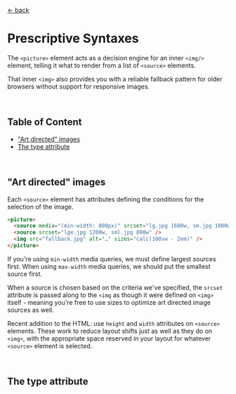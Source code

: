 [&larr; back](./README.md)

# Prescriptive Syntaxes

The `<picture>` element acts as a decision engine for an inner `<img/>` element, telling it what to render from a list of `<source>` elements.

That inner `<img>` also provides you with a reliable fallback pattern for older browsers without support for responsive images.

<br>

## Table of Content

- ["Art directed" images](#art-directed-images)
- [The type attribute](#the-type-attribute)

<br>

## "Art directed" images

Each `<source>` element has attributes defining the conditions for the selection of the image.

```html
<picture>
  <source media="(min-width: 800px)" srcset="lg.jpg 1600w, sm.jpg 1000w" />
  <source srcset="lge.jpg 1200w, sml.jpg 800w" />
  <img src="fallback.jpg" alt="…" sizes="calc(100vw - 2em)" />
</picture>
```

If you're using `min-width` media queries, we must define largest sources first. When using `max-width` media queries, we should put the smallest source first.

When a source is chosen based on the criteria we've specified, the `srcset` attribute is passed along to the `<img` as though it were defined on `<img>` itself - meaning you're free to use sizes to optimize art directed image sources as well.

Recent addition to the HTML: use `height` and `width` attributes on `<source>` elements. These work to reduce layout shifts just as well as they do on `<img>`, with the appropriate space reserved in your layout for whatever `<source>` element is selected.

<br>

## The type attribute

<br>
